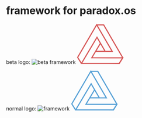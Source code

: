 # framework for paradox.os

beta logo:
![beta framework](https://github.com/user-attachments/assets/301ac141-c119-43e8-9788-edaa26433fef)
<svg version="1.1" xmlns="http://www.w3.org/2000/svg" xmlns:xlink="http://www.w3.org/1999/xlink" width="127.82954" height="110.89269" viewBox="0,0,127.82954,110.89269"><g transform="translate(-176.3768,-123.81122)"><g data-paper-data="{&quot;isPaintingLayer&quot;:true}" fill="none" fill-rule="nonzero" stroke="#d65656" stroke-width="3" stroke-linecap="round" stroke-linejoin="miter" stroke-miterlimit="10" stroke-dasharray="" stroke-dashoffset="0" style="mix-blend-mode: normal"><path d="M230.25934,126.81729l19.12057,0.18038l52.49138,90.75265l-9.56029,15.33253l-104.08085,-0.36077l-10.10143,-16.09392l52.13061,-89.83061l42.57033,73.21448l-45.27607,-0.18038l25.79473,-0.23087l-22.18708,-38.24114l-42.38995,71.66244l103.17893,0.18038l9.56029,-15.33253l-84.59951,-0.36077l23.44976,-39.50382"/></g></g></svg><!--rotationCenter:63.623200303369316:56.18877795952132-->


normal logo:
![framework](https://github.com/user-attachments/assets/7d18400d-9d90-45ad-b012-5b918606c798)
<svg version="1.1" xmlns="http://www.w3.org/2000/svg" xmlns:xlink="http://www.w3.org/1999/xlink" width="127.82954" height="110.89269" viewBox="0,0,127.82954,110.89269"><g transform="translate(-176.37681,-123.81122)"><g data-paper-data="{&quot;isPaintingLayer&quot;:true}" fill="none" fill-rule="nonzero" stroke="#56a0d6" stroke-width="3" stroke-linecap="round" stroke-linejoin="miter" stroke-miterlimit="10" stroke-dasharray="" stroke-dashoffset="0" style="mix-blend-mode: normal"><path d="M230.25935,126.81729l19.12057,0.18038l52.49138,90.75265l-9.56029,15.33253l-104.08085,-0.36077l-10.10143,-16.09392l52.13061,-89.83061l42.57033,73.21448l-45.27607,-0.18038l25.79473,-0.23087l-22.18708,-38.24114l-42.38995,71.66244l103.17893,0.18038l9.56029,-15.33253l-84.59951,-0.36077l23.44976,-39.50382"/></g></g></svg><!--rotationCenter:63.62319030336934:56.18877795952132-->
